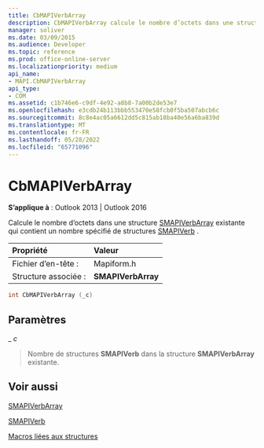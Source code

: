 ```yaml
---
title: CbMAPIVerbArray
description: CbMAPIVerbArray calcule le nombre d’octets dans une structure SMAPIVerbArray existante qui contient un nombre spécifié de structures SMAPIVerb.
manager: soliver
ms.date: 03/09/2015
ms.audience: Developer
ms.topic: reference
ms.prod: office-online-server
ms.localizationpriority: medium
api_name:
- MAPI.CbMAPIVerbArray
api_type:
- COM
ms.assetid: c1b746e6-c9df-4e92-a8b8-7a00b2de53e7
ms.openlocfilehash: e3cdb24b113bbb553470e58fcb0f5ba507abcb6c
ms.sourcegitcommit: 8c8e4ac05a6612dd5c815ab18ba40e56a6ba839d
ms.translationtype: MT
ms.contentlocale: fr-FR
ms.lasthandoff: 05/28/2022
ms.locfileid: "65771096"
---
```

# <a name="cbmapiverbarray"></a>CbMAPIVerbArray

  
  
**S’applique à** : Outlook 2013 | Outlook 2016 
  
Calcule le nombre d’octets dans une structure [SMAPIVerbArray](smapiverbarray.md) existante qui contient un nombre spécifié de structures [SMAPIVerb](smapiverb.md) . 
  
|Propriété |Valeur |
|:-----|:-----|
|Fichier d’en-tête :  <br/> |Mapiform.h  <br/> |
|Structure associée :  <br/> |**SMAPIVerbArray** <br/> |
   
```cpp
int CbMAPIVerbArray (_c)
```

## <a name="parameters"></a>Paramètres

 _ _c_
  
> Nombre de structures **SMAPIVerb** dans la structure **SMAPIVerbArray** existante. 
    
## <a name="see-also"></a>Voir aussi



[SMAPIVerbArray](smapiverbarray.md)
  
[SMAPIVerb](smapiverb.md)


[Macros liées aux structures](macros-related-to-structures.md)

